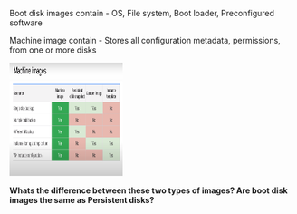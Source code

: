 Boot disk images contain - OS, File system, Boot loader, Preconfigured software 

Machine image contain - Stores all configuration metadata, permissions, from one or more disks 


<img src="https://github.com/paulowe/gcp/blob/main/captures/Capture%204.PNG" height="200" width="200" />

**Whats the difference between these two types of images? Are boot disk images the same as Persistent disks?**

